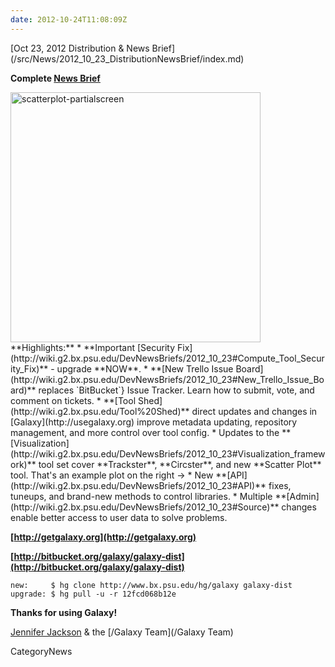 ```yaml
---
date: 2012-10-24T11:08:09Z
---
```

<div class='newsItemHeader'>[Oct 23, 2012 Distribution & News Brief](/src/News/2012_10_23_DistributionNewsBrief/index.md)</div>

**Complete [News Brief](/src/DevNewsBriefs/2012_10_23/index.md)**
<div class='right'><a href='http://usegalaxy.org'><img src='/Images/NewsGraphics/2012_10_23_scatterplot-partialscreen.png' alt='scatterplot-partialscreen' width="400" /></a></div>
**Highlights:**
* **Important [Security Fix](http://wiki.g2.bx.psu.edu/DevNewsBriefs/2012_10_23#Compute_Tool_Security_Fix)** - upgrade **NOW**.
* **[New Trello Issue Board](http://wiki.g2.bx.psu.edu/DevNewsBriefs/2012_10_23#New_Trello_Issue_Board)** replaces `BitBucket`} Issue Tracker. Learn how to submit, vote, and comment on tickets.
* **[Tool Shed](http://wiki.g2.bx.psu.edu/Tool%20Shed)** direct updates and changes in [Galaxy](http://usegalaxy.org) improve metadata updating, repository management, and more control over tool config.
* Updates to the **[Visualization](http://wiki.g2.bx.psu.edu/DevNewsBriefs/2012_10_23#Visualization_framework)** tool set cover **Trackster**, **Circster**, and new **Scatter Plot** tool. That's an example plot on the right ->
* New **[API](http://wiki.g2.bx.psu.edu/DevNewsBriefs/2012_10_23#API)** fixes, tuneups, and brand-new methods to control libraries.
* Multiple **[Admin](http://wiki.g2.bx.psu.edu/DevNewsBriefs/2012_10_23#Source)** changes enable better access to user data to solve problems.

**[http://getgalaxy.org](http://getgalaxy.org)**

**[http://bitbucket.org/galaxy/galaxy-dist](http://bitbucket.org/galaxy/galaxy-dist)**
```
new:     $ hg clone http://www.bx.psu.edu/hg/galaxy galaxy-dist
upgrade: $ hg pull -u -r 12fcd068b12e
```


**Thanks for using Galaxy!**

[Jennifer Jackson](/JenniferJackson) & the [/Galaxy Team](/Galaxy Team)



CategoryNews
